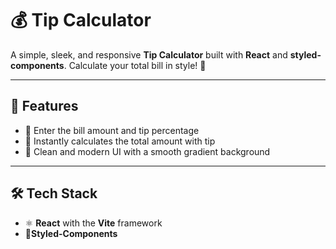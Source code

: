 # 💰 Tip Calculator

A simple, sleek, and responsive **Tip Calculator** built with **React** and **styled-components**. Calculate your total bill in style! 🎉

---

## 🚀 Features

- 🧮 Enter the bill amount and tip percentage
- 🔢 Instantly calculates the total amount with tip
- 🌈 Clean and modern UI with a smooth gradient background

---

## 🛠️ Tech Stack

- ⚛️ **React** with the **Vite** framework
- 🎨**Styled-Components**
